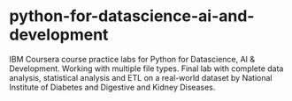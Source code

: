 # python-for-datascience-ai-and-development

IBM Coursera course practice labs for Python for Datascience, AI & Development.
Working with multiple file types. Final lab with complete data analysis, statistical analysis and ETL on a real-world dataset by National Institute of Diabetes and Digestive and Kidney Diseases.
